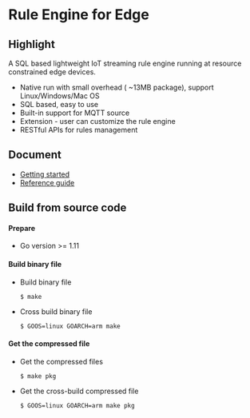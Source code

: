 # Rule Engine for Edge

## Highlight

A SQL based lightweight IoT streaming rule engine running at resource constrained edge devices.
- Native run with small overhead ( ~13MB package), support Linux/Windows/Mac OS
- SQL based, easy to use
- Built-in support for MQTT source
- Extension - user can customize the rule engine
- RESTful APIs for rules management

## Document

- [Getting started](docs/getting_started.md)
- [Reference guide](docs/index.md)

## Build from source code

#### Prepare

+ Go version >= 1.11

#### Build binary file

+ Build binary file

  ```shell
  $ make
  ```

+ Cross build binary file

  ```shell
  $ GOOS=linux GOARCH=arm make 
  ```

#### Get the compressed file

+ Get the compressed files
 
  ```
  $ make pkg
  ```

+ Get the cross-build compressed file

  ```
  $ GOOS=linux GOARCH=arm make pkg
  ```
  